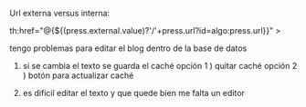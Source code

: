 Url externa versus interna:

th:href="@{${(press.external.value)?'/'+press.url?id=algo:press.url}}" >


tengo problemas para editar el blog dentro de la base de datos
1) si se cambia el texto se guarda el caché 
	opción 1 ) quitar caché
	opción 2 ) botón para actualizar caché
	
2) es dificil editar el texto y que quede bien me falta un editor